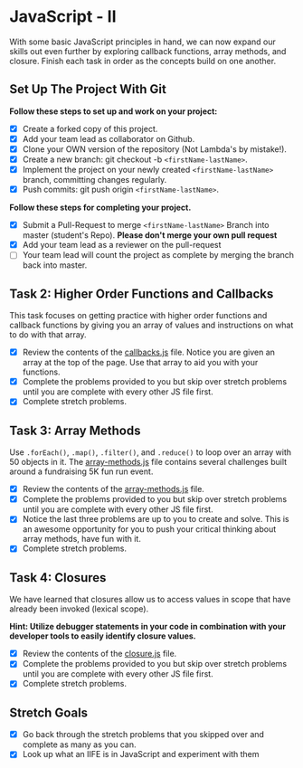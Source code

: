 
# JavaScript - II

With some basic JavaScript principles in hand, we can now expand our skills out even further by exploring callback functions, array methods, and closure.  Finish each task in order as the concepts build on one another.

## Set Up The Project With Git

**Follow these steps to set up and work on your project:**

* [x] Create a forked copy of this project.
* [x] Add your team lead as collaborator on Github.
* [x] Clone your OWN version of the repository (Not Lambda's by mistake!).
* [x] Create a new branch: git checkout -b `<firstName-lastName>`.
* [x] Implement the project on your newly created `<firstName-lastName>` branch, committing changes regularly.
* [x] Push commits: git push origin `<firstName-lastName>`.

**Follow these steps for completing your project.**

* [x] Submit a Pull-Request to merge `<firstName-lastName>` Branch into master (student's  Repo). **Please don't merge your own pull request**
* [x] Add your team lead as a reviewer on the pull-request
* [ ] Your team lead will count the project as complete by merging the branch back into master.

## Task 2: Higher Order Functions and Callbacks

This task focuses on getting practice with higher order functions and callback functions by giving you an array of values and instructions on what to do with that array.

* [x] Review the contents of the [callbacks.js](assignments/callbacks.js) file.  Notice you are given an array at the top of the page.  Use that array to aid you with your functions.
* [x] Complete the problems provided to you but skip over stretch problems until you are complete with every other JS file first.
* [x] Complete stretch problems.

## Task 3: Array Methods

Use `.forEach()`, `.map()`, `.filter()`, and `.reduce()` to loop over an array with 50 objects in it. The [array-methods.js](assignments/array-methods.js) file contains several challenges built around a fundraising 5K fun run event.

* [x] Review the contents of the [array-methods.js](assignments/array-methods.js) file.  
* [x] Complete the problems provided to you but skip over stretch problems until you are complete with every other JS file first.
* [x] Notice the last three problems are up to you to create and solve.  This is an awesome opportunity for you to push your critical thinking about array methods, have fun with it.
* [x] Complete stretch problems.

## Task 4: Closures

We have learned that closures allow us to access values in scope that have already been invoked (lexical scope).  

**Hint: Utilize debugger statements in your code in combination with your developer tools to easily identify closure values.**

* [x] Review the contents of the [closure.js](assignments/closure.js) file.  
* [x] Complete the problems provided to you but skip over stretch problems until you are complete with every other JS file first.
* [x] Complete stretch problems.

## Stretch Goals

* [x] Go back through the stretch problems that you skipped over and complete as many as you can.
* [x] Look up what an IIFE is in JavaScript and experiment with them
